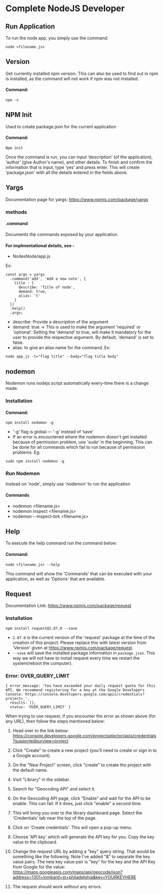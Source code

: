 # Complete NodeJS Developer

## Run Application
To run the node app, you simply use the command:
```
node <filename.js>
```

## Version
Get currently installed npm version.
This can also be used to find out in npm is installed, as the command will not work if npm was not installed.
#### Command:
```
npm -v
```

## NPM Init
Used to create package.json for the current application
#### Command:
```
Npm init
```
Once the command is run, you can input ‘description’ (of the application), ‘author’ (give Author's name), and other details. To finish and confirm the information that is input, type ‘yes’ and press enter. This will create 'package.json' with all the details entered in the fields above.

## Yargs
Documentation page for yargs: https://www.npmjs.com/package/yargs

### methods
#### .command
Documents the commands exposed by your application.

#### For implmentational details, see -
* NodesNode/app.js

Ex:
```
const argv = yargs
  .command('add', 'Add a new note', {
    title : {
      describe: 'Title of node',
      demand: true,
      alias: 't'
    }
  })
  .help()
  .argv;
```
* describe: Provide a description of the argument
* demand: true -> This is used to make the argument 'required' or 'optional'. Setting the 'demand' to true, will make it mandatory for the user to provide the respective argument. By default, 'demand' is set to false.
* alias: to give an alias name for the command.
Ex:
```
node app.js -t="flag title" --body="flag title body"
```
## nodemon
Nodemon runs nodejs script automatically every-time there is a change made.

### Installation
#### Command:
```
npm install nodemon -g
```
 * '-g’ flag is global — ‘-g’ instead of ’save'
* If an error is encountered where the nodemon doesn't get installed because of permission problem, use 'sudo' in the beginning. This can be done for all commands which fail to run because of permission problems.
Eg:
```
sudo npm install nodemon -g
```

### Run Nodemon
Instead on 'node', simply use 'nodemon' to run the application
#### Commands
* nodemon <filename.js>
* nodemon inspect <filename.js>
* nodemon --inspect-brk <filename.js>

## Help
To execute the help command run the command below:
#### Command:
```
node <filename.js> --help
```
This command will show the 'Commands' that can be executed with your application, as well as 'Options' that are available.

## Request
Documentation Link:
https://www.npmjs.com/package/request

### Installation
```
npm install request@2.87.0 --save
```
* ```2.87.0``` is the current version of the 'request' package at the time of the creation of this project. Please replace this with latest version from 'Version' given at https://www.npmjs.com/package/request.
* ```--save``` will save the installed package information in ```package.json```. This way we will not have to install request every time we restart the system(reboot the computer).  

### Error: OVER_QUERY_LIMIT
```
{ error_message: 'You have exceeded your daily request quota for this API. We recommend registering for a key at the Google Developers Console: https://console.developers.google.com/apis/credentials?project=_',
  results: [],
  status: 'OVER_QUERY_LIMIT' }
```
When trying to use request, if you encounter the error as shown above (for any URL), then follow the steps mentioned below:

1. Head over to the link below: https://console.developers.google.com/projectselector/apis/credentials?supportedpurview=project

2. Click "Create" to create a new project (you'll need to create or sign in to a Google account).

3. On the "New Project" screen, click "create" to create the project with the default name.

4. Visit "Library" in the sidebar.

5. Search for "Geocoding API" and select it.

6. On the Geocoding API page, click "Enable" and wait for the API to be enable. This can fail. If it does, just click "enable" a second time.

7. This will bring you over to the library dashboard page. Select the 'Credentials' tab near the top of the page.

8. Click on 'Create credentials'. This will open a pop-up menu.

9. Choose 'API key' which will generate the API key for you. Copy the key value to the clipboard.

10. Change the request URL by adding a "key" query string. That would be something like the following. Note I've added "&" to separate the key value pairs. The new key value pair is "key" for the key and the API Key from Google for the value: 
https://maps.googleapis.com/maps/api/geocode/json?address=1301+lombard+st+philadelphia&key=YOURKEYHERE

11. The request should work without any errors.
